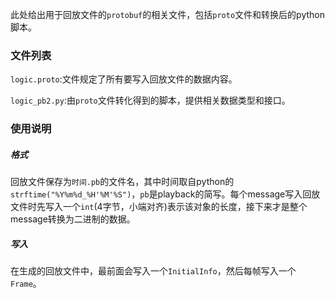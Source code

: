 此处给出用于回放文件的`protobuf`的相关文件，包括`proto`文件和转换后的python脚本。

### 文件列表

`logic.proto`:文件规定了所有要写入回放文件的数据内容。

`logic_pb2.py`:由`proto`文件转化得到的脚本，提供相关数据类型和接口。

### 使用说明

##### 格式

回放文件保存为`时间.pb`的文件名，其中时间取自python的`strftime("%Y%m%d_%H'%M'%S")`，`pb`是playback的简写。每个message写入回放文件时先写入一个`int`(4字节，小端对齐)表示该对象的长度，接下来才是整个message转换为二进制的数据。

##### 写入

在生成的回放文件中，最前面会写入一个`InitialInfo`，然后每帧写入一个`Frame`。
